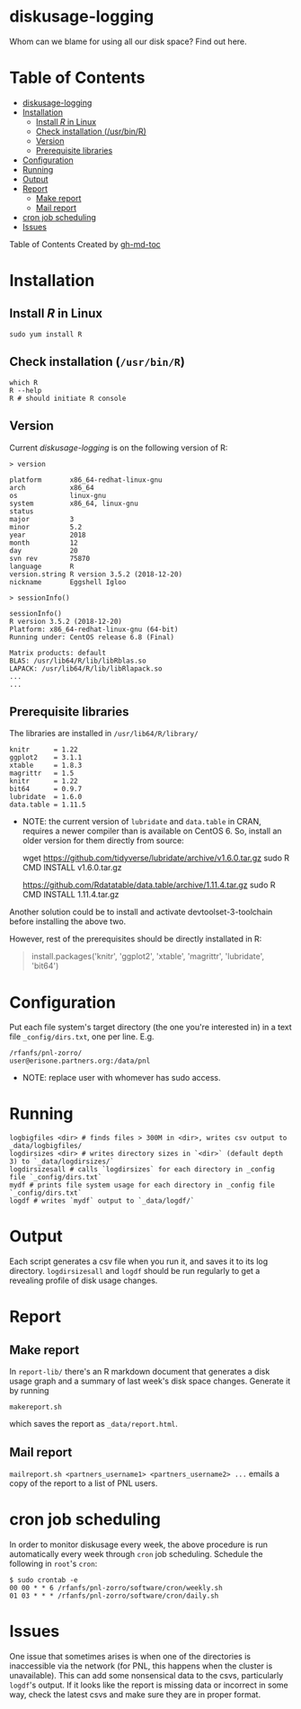 # diskusage-logging

Whom can we blame for using all our disk space?  Find out here.

Table of Contents
=================

   * [diskusage-logging](#diskusage-logging)
   * [Installation](#installation)
      * [Install <em>R</em> in Linux](#install-r-in-linux)
      * [Check installation (/usr/bin/R)](#check-installation-usrbinr)
      * [Version](#version)
      * [Prerequisite libraries](#prerequisite-libraries)
   * [Configuration](#configuration)
   * [Running](#running)
   * [Output](#output)
   * [Report](#report)
      * [Make report](#make-report)
      * [Mail report](#mail-report)
   * [cron job scheduling](#cron-job-scheduling)
   * [Issues](#issues)

Table of Contents Created by [gh-md-toc](https://github.com/ekalinin/github-markdown-toc)


# Installation

## Install *R* in Linux

    sudo yum install R
    
## Check installation (`/usr/bin/R`)

    which R
    R --help
    R # should initiate R console

## Version

Current *diskusage-logging* is on the following version of R:
    
    > version
    
    platform       x86_64-redhat-linux-gnu
    arch           x86_64
    os             linux-gnu
    system         x86_64, linux-gnu
    status
    major          3
    minor          5.2
    year           2018
    month          12
    day            20
    svn rev        75870
    language       R
    version.string R version 3.5.2 (2018-12-20)
    nickname       Eggshell Igloo

    > sessionInfo()
    
    sessionInfo()
    R version 3.5.2 (2018-12-20)
    Platform: x86_64-redhat-linux-gnu (64-bit)
    Running under: CentOS release 6.8 (Final)

    Matrix products: default
    BLAS: /usr/lib64/R/lib/libRblas.so
    LAPACK: /usr/lib64/R/lib/libRlapack.so
    ...
    ...

    
## Prerequisite libraries
The libraries are installed in `/usr/lib64/R/library/`


    knitr      = 1.22
    ggplot2    = 3.1.1
    xtable     = 1.8.3
    magrittr   = 1.5
    knitr      = 1.22
    bit64      = 0.9.7
    lubridate  = 1.6.0
    data.table = 1.11.5
    

* NOTE: the current version of `lubridate` and `data.table` in CRAN, requires 
a newer compiler than is available on CentOS 6. So, install an older version for 
them directly from source:

    wget https://github.com/tidyverse/lubridate/archive/v1.6.0.tar.gz
    sudo R CMD INSTALL v1.6.0.tar.gz  
      
    https://github.com/Rdatatable/data.table/archive/1.11.4.tar.gz
    sudo R CMD INSTALL 1.11.4.tar.gz


Another solution could be to install and activate devtoolset-3-toolchain before installing the above two.

However, rest of the prerequisites should be directly installated in R:

  > install.packages('knitr', 'ggplot2', 'xtable', 'magrittr', 'lubridate', 'bit64')


# Configuration

Put each file system's target directory (the one you're interested in) in a
text file `_config/dirs.txt`, one per line. E.g.

    /rfanfs/pnl-zorro/
    user@erisone.partners.org:/data/pnl

* NOTE: replace user with whomever has sudo access.
    
# Running

    logbigfiles <dir> # finds files > 300M in <dir>, writes csv output to _data/logbigfiles/
    logdirsizes <dir> # writes directory sizes in `<dir>` (default depth 3) to `_data/logdirsizes/`
    logdirsizesall # calls `logdirsizes` for each directory in _config file `_config/dirs.txt`
    mydf # prints file system usage for each directory in _config file `_config/dirs.txt`
    logdf # writes `mydf` output to `_data/logdf/`

# Output

Each script generates a csv file when you run it, and saves it to its log directory.
`logdirsizesall` and `logdf` should be run regularly to get a revealing profile of
disk usage changes.

# Report

## Make report

In `report-lib/` there's an R markdown document that generates a disk usage graph and a summary
of last week's disk space changes.  Generate it by running

    makereport.sh

which saves the report as `_data/report.html`. 

## Mail report

`mailreport.sh <partners_username1> <partners_username2> ...` emails a copy of the report to a
list of PNL users.

# cron job scheduling

In order to monitor diskusage every week, the above procedure is run automatically 
every week through `cron` job scheduling. Schedule the following in `root`'s `cron`:

    $ sudo crontab -e
    00 00 * * 6 /rfanfs/pnl-zorro/software/cron/weekly.sh
    01 03 * * * /rfanfs/pnl-zorro/software/cron/daily.sh
    

# Issues

One issue that sometimes arises is when one of the directories is inaccessible via the
network (for PNL, this happens when the cluster is unavailable). This can add some
nonsensical data to the csvs, particularly `logdf`'s output.  If it looks like the
report is missing data or incorrect in some way, check the latest csvs and make sure
they are in proper format.
